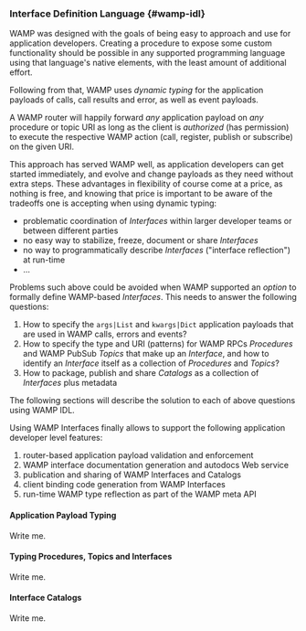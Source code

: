 ### Interface Definition Language {#wamp-idl}

WAMP was designed with the goals of being easy to approach and use for application developers. Creating a procedure to expose some custom functionality should be possible in any supported programming language using that language's native elements, with the least amount of additional effort.

Following from that, WAMP uses *dynamic typing* for the application payloads of calls, call results and error, as well as event payloads.

A WAMP router will happily forward *any* application payload on *any* procedure or topic URI as long as the client is _authorized_ (has permission) to execute the respective WAMP action (call, register, publish or subscribe) on the given URI.

This approach has served WAMP well, as application developers can get started immediately, and evolve and change payloads as they need without extra steps.
These advantages in flexibility of course come at a price, as nothing is free, and knowing that price is important to be aware of the tradeoffs one is accepting when using dynamic typing:

* problematic coordination of *Interfaces* within larger developer teams or between different parties
* no easy way to stabilize, freeze, document or share *Interfaces*
* no way to programmatically describe *Interfaces* ("interface reflection") at run-time
* ...

Problems such above could be avoided when WAMP supported an _option_ to formally define WAMP-based *Interfaces*. This needs to answer the following questions:

1. How to specify the `args|List` and `kwargs|Dict` application payloads that are used in WAMP calls, errors and events?
2. How to specify the type and URI (patterns) for WAMP RPCs *Procedures* and WAMP PubSub *Topics* that make up an *Interface*, and how to identify an *Interface* itself as a collection of *Procedures* and *Topics*?
3. How to package, publish and share *Catalogs* as a collection of *Interfaces* plus metadata

The following sections will describe the solution to each of above questions using WAMP IDL.

Using WAMP Interfaces finally allows to support the following application developer level features:

1. router-based application payload validation and enforcement
2. WAMP interface documentation generation and autodocs Web service
3. publication and sharing of WAMP Interfaces and Catalogs
4. client binding code generation from WAMP Interfaces
5. run-time WAMP type reflection as part of the WAMP meta API

#### Application Payload Typing

Write me.

#### Typing Procedures, Topics and Interfaces

Write me.

#### Interface Catalogs

Write me.
